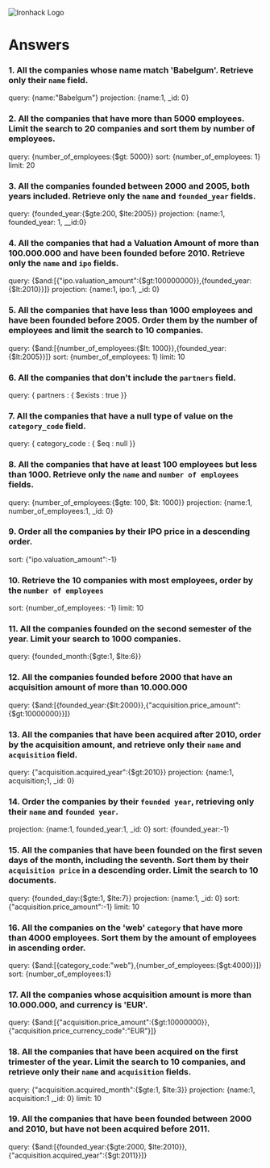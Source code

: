 ![Ironhack Logo](https://i.imgur.com/1QgrNNw.png)

# Answers

### 1. All the companies whose name match 'Babelgum'. Retrieve only their `name` field.

query: {name:"Babelgum"}
projection: {name:1, _id: 0}


### 2. All the companies that have more than 5000 employees. Limit the search to 20 companies and sort them by **number of employees**.

query: {number_of_employees:{$gt: 5000}}
sort: {number_of_employees: 1}
limit: 20


### 3. All the companies founded between 2000 and 2005, both years included. Retrieve only the `name` and `founded_year` fields.

query: {founded_year:{$gte:200, $lte:2005}}
projection: {name:1, founded_year: 1, __id:0}


### 4. All the companies that had a Valuation Amount of more than 100.000.000 and have been founded before 2010. Retrieve only the `name` and `ipo` fields.

query: {$and:[{"ipo.valuation_amount":{$gt:100000000}},{founded_year:{$lt:2010}}]}
projection: {name:1, ipo:1, _id: 0}


### 5. All the companies that have less than 1000 employees and have been founded before 2005. Order them by the number of employees and limit the search to 10 companies.

query: {$and:[{number_of_employees:{$lt: 1000}},{founded_year:{$lt:2005}}]}
sort: {number_of_employees: 1}
limit: 10


### 6. All the companies that don't include the `partners` field.

query: { partners : { $exists : true }}


### 7. All the companies that have a null type of value on the `category_code` field.

query: { category_code : { $eq : null }}


### 8. All the companies that have at least 100 employees but less than 1000. Retrieve only the `name` and `number of employees` fields.

query: {number_of_employees:{$gte: 100, $lt: 1000}}
projection: {name:1, number_of_employees:1, _id: 0}


### 9. Order all the companies by their IPO price in a descending order.

sort: {"ipo.valuation_amount":-1}


### 10. Retrieve the 10 companies with most employees, order by the `number of employees`

sort: {number_of_employees: -1}
limit: 10


### 11. All the companies founded on the second semester of the year. Limit your search to 1000 companies.

query: {founded_month:{$gte:1, $lte:6}}


### 12. All the companies founded before 2000 that have an acquisition amount of more than 10.000.000

query: {$and:[{founded_year:{$lt:2000}},{"acquisition.price_amount":{$gt:10000000}}]}


### 13. All the companies that have been acquired after 2010, order by the acquisition amount, and retrieve only their `name` and `acquisition` field.

query: {"acquisition.acquired_year":{$gt:2010}}
projection: {name:1, acquisition;1, _id: 0}


### 14. Order the companies by their `founded year`, retrieving only their `name` and `founded year`.

projection: {name:1, founded_year:1, _id: 0}
sort: {founded_year:-1}


### 15. All the companies that have been founded on the first seven days of the month, including the seventh. Sort them by their `acquisition price` in a descending order. Limit the search to 10 documents.

query: {founded_day:{$gte:1, $lte:7}}
projection: {name:1, _id: 0}
sort: {"acquisition.price_amount":-1}
limit: 10


### 16. All the companies on the 'web' `category` that have more than 4000 employees. Sort them by the amount of employees in ascending order.

query: {$and:[{category_code:"web"},{number_of_employees:{$gt:4000}}]}
sort: {number_of_employees:1}


### 17. All the companies whose acquisition amount is more than 10.000.000, and currency is 'EUR'.

query: {$and:[{"acquisition.price_amount":{$gt:10000000}},{"acquisition.price_currency_code":"EUR"}]}


### 18. All the companies that have been acquired on the first trimester of the year. Limit the search to 10 companies, and retrieve only their `name` and `acquisition` fields.

query: {"acquisition.acquired_month":{$gte:1, $lte:3}}
projection: {name:1, acquisition:1 ,_id: 0}
limit: 10


### 19. All the companies that have been founded between 2000 and 2010, but have not been acquired before 2011.

query: {$and:[{founded_year:{$gte:2000, $lte:2010}},{"acquisition.acquired_year":{$gt:2011}}]}

